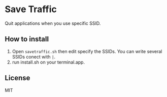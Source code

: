 # Save Traffic
Quit applications when you use specific SSID.

## How to install
1. Open `savetraffic.sh` then edit specify the SSIDs. You can write several SSIDs conect with `|`.
2. run install.sh on your terminal.app.

## License
MIT

